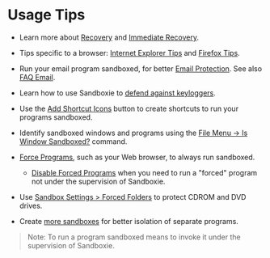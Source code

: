 # Usage Tips

* Learn more about [Recovery](Recovery.md) and [Immediate Recovery](ImmediateRecovery.md).

* Tips specific to a browser: [Internet Explorer Tips](InternetExplorerTips.md) and [Firefox Tips](FirefoxTips.md).

* Run your email program sandboxed, for better [Email Protection](EmailProtection.md). See also [FAQ Email](FAQEmail.md).

* Learn how to use Sandboxie to [defend against keyloggers](DetectingKeyLoggers.md#defending-against-key-logger).

* Use the [Add Shortcut Icons](ConfigureMenu.md#windows-shell-integration) button to create shortcuts to run your programs sandboxed.

* Identify sandboxed windows and programs using the [File Menu -> Is Window Sandboxed?](FileMenu.md#is-window-sandboxed) command.

* [Force Programs](ProgramStartSettings.md#forced-programs), such as your Web browser, to always run sandboxed.

	* [Disable Forced Programs](FileMenu.md#disable-forced-programs) when you need to run a "forced" program not under the supervision of Sandboxie.

* Use [Sandbox Settings > Forced Folders](ProgramStartSettings.md#forced-folders) to protect CDROM and DVD drives.

* Create [more sandboxes](SandboxMenu.md#create-new-sandbox) for better isolation of separate programs.

> Note: To run a program sandboxed means to invoke it under the supervision of Sandboxie.

